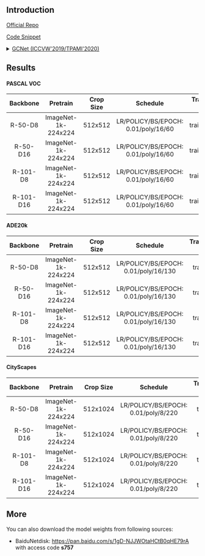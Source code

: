 ## Introduction

<a href="https://github.com/xvjiarui/GCNet">Official Repo</a>

<a href="https://github.com/SegmentationBLWX/sssegmentation/blob/main/ssseg/modules/models/segmentors/gcnet/gcnet.py">Code Snippet</a>

<details>
<summary align="left"><a href="https://arxiv.org/pdf/1904.11492.pdf">GCNet (ICCVW'2019/TPAMI'2020)</a></summary>

```latex
@inproceedings{cao2019gcnet,
    title={Gcnet: Non-local networks meet squeeze-excitation networks and beyond},
    author={Cao, Yue and Xu, Jiarui and Lin, Stephen and Wei, Fangyun and Hu, Han},
    booktitle={Proceedings of the IEEE International Conference on Computer Vision Workshops},
    pages={0--0},
    year={2019}
}
```

</details>


## Results

#### PASCAL VOC

| Backbone  | Pretrain               | Crop Size  | Schedule                             | Train/Eval Set  | mIoU   | Download                                                                                                                                                                                                                                                                                                                                                                     |
| :-:       | :-:                    | :-:        | :-:                                  | :-:             | :-:    | :-:                                                                                                                                                                                                                                                                                                                                                                          |
| R-50-D8   | ImageNet-1k-224x224    | 512x512    | LR/POLICY/BS/EPOCH: 0.01/poly/16/60  | trainaug/val    | 76.50% | [cfg](https://raw.githubusercontent.com/SegmentationBLWX/sssegmentation/main/ssseg/configs/gcnet/gcnet_resnet50os8_voc.py) &#124; [model](https://github.com/SegmentationBLWX/modelstore/releases/download/ssseg_gcnet/gcnet_resnet50os8_voc.pth) &#124; [log](https://github.com/SegmentationBLWX/modelstore/releases/download/ssseg_gcnet/gcnet_resnet50os8_voc.log)       |
| R-50-D16  | ImageNet-1k-224x224    | 512x512    | LR/POLICY/BS/EPOCH: 0.01/poly/16/60  | trainaug/val    | 76.22% | [cfg](https://raw.githubusercontent.com/SegmentationBLWX/sssegmentation/main/ssseg/configs/gcnet/gcnet_resnet50os16_voc.py) &#124; [model](https://github.com/SegmentationBLWX/modelstore/releases/download/ssseg_gcnet/gcnet_resnet50os16_voc.pth) &#124; [log](https://github.com/SegmentationBLWX/modelstore/releases/download/ssseg_gcnet/gcnet_resnet50os16_voc.log)    |
| R-101-D8  | ImageNet-1k-224x224    | 512x512    | LR/POLICY/BS/EPOCH: 0.01/poly/16/60  | trainaug/val    | 78.81% | [cfg](https://raw.githubusercontent.com/SegmentationBLWX/sssegmentation/main/ssseg/configs/gcnet/gcnet_resnet101os8_voc.py) &#124; [model](https://github.com/SegmentationBLWX/modelstore/releases/download/ssseg_gcnet/gcnet_resnet101os8_voc.pth) &#124; [log](https://github.com/SegmentationBLWX/modelstore/releases/download/ssseg_gcnet/gcnet_resnet101os8_voc.log)    |
| R-101-D16 | ImageNet-1k-224x224    | 512x512    | LR/POLICY/BS/EPOCH: 0.01/poly/16/60  | trainaug/val    | 77.45% | [cfg](https://raw.githubusercontent.com/SegmentationBLWX/sssegmentation/main/ssseg/configs/gcnet/gcnet_resnet101os16_voc.py) &#124; [model](https://github.com/SegmentationBLWX/modelstore/releases/download/ssseg_gcnet/gcnet_resnet101os16_voc.pth) &#124; [log](https://github.com/SegmentationBLWX/modelstore/releases/download/ssseg_gcnet/gcnet_resnet101os16_voc.log) |

#### ADE20k

| Backbone  | Pretrain               | Crop Size  | Schedule                             | Train/Eval Set  | mIoU   | Download                                                                                                                                                                                                                                                                                                                                                                              |
| :-:       | :-:                    | :-:        | :-:                                  | :-:             | :-:    | :-:                                                                                                                                                                                                                                                                                                                                                                                   |
| R-50-D8   | ImageNet-1k-224x224    | 512x512    | LR/POLICY/BS/EPOCH: 0.01/poly/16/130 | train/val       | 42.53% | [cfg](https://raw.githubusercontent.com/SegmentationBLWX/sssegmentation/main/ssseg/configs/gcnet/gcnet_resnet50os8_ade20k.py) &#124; [model](https://github.com/SegmentationBLWX/modelstore/releases/download/ssseg_gcnet/gcnet_resnet50os8_ade20k.pth) &#124; [log](https://github.com/SegmentationBLWX/modelstore/releases/download/ssseg_gcnet/gcnet_resnet50os8_ade20k.log)       |
| R-50-D16  | ImageNet-1k-224x224    | 512x512    | LR/POLICY/BS/EPOCH: 0.01/poly/16/130 | train/val       | 41.08% | [cfg](https://raw.githubusercontent.com/SegmentationBLWX/sssegmentation/main/ssseg/configs/gcnet/gcnet_resnet50os16_ade20k.py) &#124; [model](https://github.com/SegmentationBLWX/modelstore/releases/download/ssseg_gcnet/gcnet_resnet50os16_ade20k.pth) &#124; [log](https://github.com/SegmentationBLWX/modelstore/releases/download/ssseg_gcnet/gcnet_resnet50os16_ade20k.log)    |
| R-101-D8  | ImageNet-1k-224x224    | 512x512    | LR/POLICY/BS/EPOCH: 0.01/poly/16/130 | train/val       | 44.19% | [cfg](https://raw.githubusercontent.com/SegmentationBLWX/sssegmentation/main/ssseg/configs/gcnet/gcnet_resnet101os8_ade20k.py) &#124; [model](https://github.com/SegmentationBLWX/modelstore/releases/download/ssseg_gcnet/gcnet_resnet101os8_ade20k.pth) &#124; [log](https://github.com/SegmentationBLWX/modelstore/releases/download/ssseg_gcnet/gcnet_resnet101os8_ade20k.log)    |
| R-101-D16 | ImageNet-1k-224x224    | 512x512    | LR/POLICY/BS/EPOCH: 0.01/poly/16/130 | train/val       | 42.55% | [cfg](https://raw.githubusercontent.com/SegmentationBLWX/sssegmentation/main/ssseg/configs/gcnet/gcnet_resnet101os16_ade20k.py) &#124; [model](https://github.com/SegmentationBLWX/modelstore/releases/download/ssseg_gcnet/gcnet_resnet101os16_ade20k.pth) &#124; [log](https://github.com/SegmentationBLWX/modelstore/releases/download/ssseg_gcnet/gcnet_resnet101os16_ade20k.log) |

#### CityScapes

| Backbone  | Pretrain               | Crop Size  | Schedule                             | Train/Eval Set  | mIoU   | Download                                                                                                                                                                                                                                                                                                                                                                                          |
| :-:       | :-:                    | :-:        | :-:                                  | :-:             | :-:    | :-:                                                                                                                                                                                                                                                                                                                                                                                               |
| R-50-D8   | ImageNet-1k-224x224    | 512x1024   | LR/POLICY/BS/EPOCH: 0.01/poly/8/220  | train/val       | 78.69% | [cfg](https://raw.githubusercontent.com/SegmentationBLWX/sssegmentation/main/ssseg/configs/gcnet/gcnet_resnet50os8_cityscapes.py) &#124; [model](https://github.com/SegmentationBLWX/modelstore/releases/download/ssseg_gcnet/gcnet_resnet50os8_cityscapes.pth) &#124; [log](https://github.com/SegmentationBLWX/modelstore/releases/download/ssseg_gcnet/gcnet_resnet50os8_cityscapes.log)       |
| R-50-D16  | ImageNet-1k-224x224    | 512x1024   | LR/POLICY/BS/EPOCH: 0.01/poly/8/220  | train/val       | 76.78% | [cfg](https://raw.githubusercontent.com/SegmentationBLWX/sssegmentation/main/ssseg/configs/gcnet/gcnet_resnet50os16_cityscapes.py) &#124; [model](https://github.com/SegmentationBLWX/modelstore/releases/download/ssseg_gcnet/gcnet_resnet50os16_cityscapes.pth) &#124; [log](https://github.com/SegmentationBLWX/modelstore/releases/download/ssseg_gcnet/gcnet_resnet50os16_cityscapes.log)    |
| R-101-D8  | ImageNet-1k-224x224    | 512x1024   | LR/POLICY/BS/EPOCH: 0.01/poly/8/220  | train/val       | 79.93% | [cfg](https://raw.githubusercontent.com/SegmentationBLWX/sssegmentation/main/ssseg/configs/gcnet/gcnet_resnet101os8_cityscapes.py) &#124; [model](https://github.com/SegmentationBLWX/modelstore/releases/download/ssseg_gcnet/gcnet_resnet101os8_cityscapes.pth) &#124; [log](https://github.com/SegmentationBLWX/modelstore/releases/download/ssseg_gcnet/gcnet_resnet101os8_cityscapes.log)    |
| R-101-D16 | ImageNet-1k-224x224    | 512x1024   | LR/POLICY/BS/EPOCH: 0.01/poly/8/220  | train/val       | 78.84% | [cfg](https://raw.githubusercontent.com/SegmentationBLWX/sssegmentation/main/ssseg/configs/gcnet/gcnet_resnet101os16_cityscapes.py) &#124; [model](https://github.com/SegmentationBLWX/modelstore/releases/download/ssseg_gcnet/gcnet_resnet101os16_cityscapes.pth) &#124; [log](https://github.com/SegmentationBLWX/modelstore/releases/download/ssseg_gcnet/gcnet_resnet101os16_cityscapes.log) |


## More

You can also download the model weights from following sources:

- BaiduNetdisk: https://pan.baidu.com/s/1gD-NJJWOtaHCtB0qHE79rA with access code **s757**